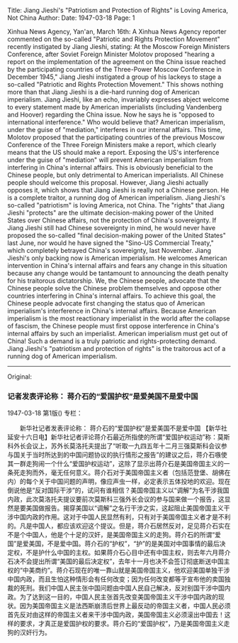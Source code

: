 Title: Jiang Jieshi's "Patriotism and Protection of Rights" is Loving America, Not China
Author:
Date: 1947-03-18
Page: 1

Xinhua News Agency, Yan'an, March 16th: A Xinhua News Agency reporter commented on the so-called "Patriotic and Rights Protection Movement" recently instigated by Jiang Jieshi, stating: At the Moscow Foreign Ministers Conference, after Soviet Foreign Minister Molotov proposed "hearing a report on the implementation of the agreement on the China issue reached by the participating countries of the Three-Power Moscow Conference in December 1945," Jiang Jieshi instigated a group of his lackeys to stage a so-called "Patriotic and Rights Protection Movement." This shows nothing more than that Jiang Jieshi is a die-hard running dog of American imperialism. Jiang Jieshi, like an echo, invariably expresses abject welcome to every statement made by American imperialists (including Vandenberg and Hoover) regarding the China issue. Now he says he is "opposed to international interference." Who would believe that? American imperialism, under the guise of "mediation," interferes in our internal affairs. This time, Molotov proposed that the participating countries of the previous Moscow Conference of the Three Foreign Ministers make a report, which clearly means that the US should make a report. Exposing the US's interference under the guise of "mediation" will prevent American imperialism from interfering in China's internal affairs. This is obviously beneficial to the Chinese people, but only detrimental to American imperialists. All Chinese people should welcome this proposal. However, Jiang Jieshi actually opposes it, which shows that Jiang Jieshi is really not a Chinese person. He is a complete traitor, a running dog of American imperialism. Jiang Jieshi's so-called "patriotism" is loving America, not China. The "rights" that Jiang Jieshi "protects" are the ultimate decision-making power of the United States over Chinese affairs, not the protection of China's sovereignty. If Jiang Jieshi still had Chinese sovereignty in mind, he would never have proposed the so-called "final decision-making power of the United States" last June, nor would he have signed the "Sino-US Commercial Treaty," which completely betrayed China's sovereignty, last November. Jiang Jieshi's only backing now is American imperialism. He welcomes American intervention in China's internal affairs and fears any change in this situation because any change would be tantamount to announcing the death penalty for his traitorous dictatorship. We, the Chinese people, advocate that the Chinese people solve the Chinese problem themselves and oppose other countries interfering in China's internal affairs. To achieve this goal, the Chinese people advocate first changing the status quo of American imperialism's interference in China's internal affairs. Because American imperialism is the most reactionary imperialist in the world after the collapse of fascism, the Chinese people must first oppose interference in China's internal affairs by such an imperialist. American imperialism must get out of China! Such a demand is a truly patriotic and rights-protecting demand. Jiang Jieshi's "patriotism and protection of rights" is the traitorous act of a running dog of American imperialism.



<hr /> 

Original: 


### 记者发表评论称：  蒋介石的“爱国护权”是爱美国不是爱中国

1947-03-18
第1版()
专栏：

　　新华社记者发表评论称：
    蒋介石的“爱国护权”是爱美国不是爱中国
    【新华社延安十六日电】新华社记者评论蒋介石最近所指使的所谓“爱国护权运动”称：莫斯科外长会议上，苏外长莫洛托夫提出了“听取一九四五年十二月三强莫斯科会议参与国关于当时所达到的中国问题协议的执行情形之报告”的建议之后，蒋介石嗾使其一群走狗闹一个什么“爱国护权运动”，这除了显示出蒋介石是美国帝国主义的一条死走狗而外，毫无任何意义。蒋介石对于美国帝国主义者（包括范登堡、胡佛在内）的每个关于中国问题的声明，像应声虫一样，必定表示五体投地的欢迎。现在倒说他是“反对国际干涉”的，试问有谁相信？美国帝国主义以“调解”为名干涉我国内政，此次莫洛托夫提议要前次莫斯科三强外长会议的参与国来做一个报告，这显然是要美国做报告。揭穿美国以“调解”之名行干涉之实，这起阻止美国帝国主义干涉中国内政的作用。这对于中国人民显然有利，只有对于美国帝国主义者才是不利的。凡是中国人，都应该欢迎这个提议。但是，蒋介石居然反对，足见蒋介石实在不是个中国人，他是个十足的汉奸，是美国帝国主义的走狗。蒋介石的所谓“爱国”是爱美国，不是爱中国。蒋介石的“护权”，“护”的是美国对中国事情的最后决定权，不是护什么中国的主权。如果蒋介石心目中还有中国主权，则去年六月蒋介石决不会提出所谓“美国的最后决定权”，去年十一月也决不会签订彻底断送中国主权的“中美商约”。蒋介石现在的唯一靠山就是美国帝国主义，他欢迎美国单独干涉中国内政，而且生怕这种情形会有任何改变；因为任何改变都等于宣布他的卖国独裁的死刑。我们中国人民主张中国问题由中国人民自己解决，反对别国干涉中国内政。为了达到这一目的，中国人民主张首先改变美国帝国主义干涉中国内政的现状。因为美国帝国主义是法西斯崩溃后世界上最反动的帝国主义者，中国人民必须首先反对由这样的帝国主义者来干涉中国内政，美国帝国主义必须滚出中国去！这样的要求，才真正是爱国护权的要求。蒋介石的“爱国护权”，乃是美国帝国主义走狗的汉奸行为。
